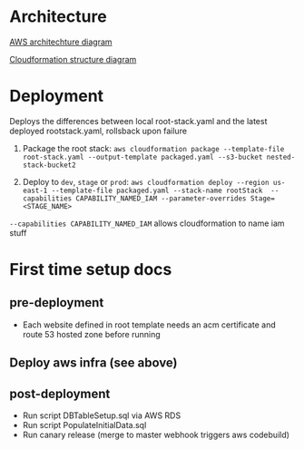 # Architecture

[AWS architechture diagram](https://lucid.app/lucidchart/29a56b77-8485-4311-b828-05fe5718e592/edit?page=0_0#)

[Cloudformation structure diagram](https://lucid.app/lucidchart/f81e05e0-925a-4d29-ad13-af57bccee761/edit?beaconFlowId=70FF2EBF7857091C&page=0_0#)


# Deployment

Deploys the differences between local root-stack.yaml and the latest deployed rootstack.yaml, rollsback upon failure

1. Package the root stack:
```aws cloudformation package --template-file root-stack.yaml --output-template packaged.yaml --s3-bucket nested-stack-bucket2```

2. Deploy to ```dev```, ```stage``` or ```prod```:
```aws cloudformation deploy --region us-east-1 --template-file packaged.yaml --stack-name rootStack  --capabilities CAPABILITY_NAMED_IAM --parameter-overrides Stage=<STAGE_NAME>```

```--capabilities CAPABILITY_NAMED_IAM``` allows cloudformation to name iam stuff


# First time setup docs

pre-deployment
---------------
 - Each website defined in root template needs an acm certificate and route 53 hosted zone before running

Deploy aws infra (see above)
----------------------------

post-deployment
---------------
 - Run script DBTableSetup.sql via AWS RDS
 - Run script PopulateInitialData.sql
 - Run canary release (merge to master webhook triggers aws codebuild)

